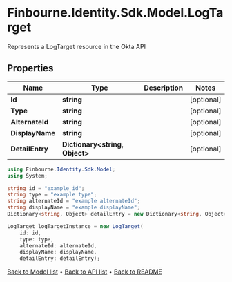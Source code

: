 # Finbourne.Identity.Sdk.Model.LogTarget
Represents a LogTarget resource in the Okta API

## Properties

Name | Type | Description | Notes
------------ | ------------- | ------------- | -------------
**Id** | **string** |  | [optional] 
**Type** | **string** |  | [optional] 
**AlternateId** | **string** |  | [optional] 
**DisplayName** | **string** |  | [optional] 
**DetailEntry** | **Dictionary&lt;string, Object&gt;** |  | [optional] 

```csharp
using Finbourne.Identity.Sdk.Model;
using System;

string id = "example id";
string type = "example type";
string alternateId = "example alternateId";
string displayName = "example displayName";
Dictionary<string, Object> detailEntry = new Dictionary<string, Object>();

LogTarget logTargetInstance = new LogTarget(
    id: id,
    type: type,
    alternateId: alternateId,
    displayName: displayName,
    detailEntry: detailEntry);
```

[Back to Model list](../README.md#documentation-for-models) &#8226; [Back to API list](../README.md#documentation-for-api-endpoints) &#8226; [Back to README](../README.md)

